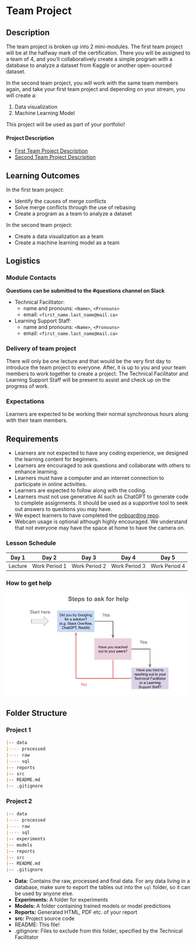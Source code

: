 # Team Project

## Description
The team project is broken up into 2 mini-modules. The first team project will be at the halfway mark of the certification. There you will be assigned to a team of 4, and you'll collaboratively create a simple program with a database to analyze a dataset from Kaggle or another open-sourced dataset.

In the second team project, you will work with the same team members again, and take your first team project and depending on your stream, you will create a:

1. Data visualization
2. Machine Learning Model

This project will be used as part of your portfolio!

#### Project Description

* [First Team Project Description](./team-project-1.md)
* [Second Team Project Description](./team-project-2.md)

## Learning Outcomes
In the first team project:
* Identify the causes of merge conflicts
* Solve merge conflicts through the use of rebasing
* Create a program as a team to analyze a dataset

In the second team project:
* Create a data visualization as a team
* Create a machine learning model as a team

## Logistics

### Module Contacts
**Questions can be submitted to the #questions channel on Slack**

* Technical Facilitator: 
  * name and pronouns: `<Name>`, `<Pronouns>` 
  * email: `<first_name.last_name@mail.ca>`
* Learning Support Staff: 
  * name and pronouns: `<Name>`, `<Pronouns>` 
  * email: `<first_name.last_name@mail.ca>`

### Delivery of team project
There will only be one lecture and that would be the very first day to introduce the team project to everyone. After, it is up to you and your team members to work together to create a project. The Technical Facilitator and Learning Support Staff will be present to assist and check up on the progress of work.
 
### Expectations
Learners are expected to be working their normal synchronous hours along with their team members.
 
## Requirements
* Learners are not expected to have any coding experience, we designed the learning content for beginners.
* Learners are encouraged to ask questions and collaborate with others to enhance learning.
* Learners must have a computer and an internet connection to participate in online activities.
* Learners are expected to follow along with the coding.
* Learners must not use generative AI such as ChatGPT to generate code to complete assignments. It should be used as a supportive tool to seek out answers to questions you may have.
* We expect learners to have completed the [onboarding repo](https://github.com/UofT-DSI/Onboarding/tree/tech-onboarding-docs).
* Webcam usage is optional although highly encouraged. We understand that not everyone may have the space at home to have the camera on.

### Lesson Schedule

|Day 1|Day 2|Day 3|Day 4|Day 5|
|-----|-----|-----|-----|-----|
|Lecture|Work Period 1|Work Period 2|Work Period 3|Work Period 4|

### How to get help
![image](/steps-to-ask-for-help.png)

## Folder Structure

### Project 1
```markdown
|-- data
|---- processed
|---- raw
|---- sql
|-- reports
|-- src
|-- README.md
|-- .gitignore
```

### Project 2
```markdown
|-- data
|---- processed
|---- raw
|---- sql
|-- experiments
|-- models
|-- reports
|-- src
|-- README.md
|-- .gitignore
```

* **Data:** Contains the raw, processed and final data. For any data living in a database, make sure to export the tables out into the `sql` folder, so it can be used by anyone else.
* **Experiments:** A folder for experiments
* **Models:** A folder containing trained models or model predictions
* **Reports:** Generated HTML, PDF etc. of your report
* **src:** Project source code
* README: This file!
* .gitignore: Files to exclude from this folder, specified by the Technical Facilitator

